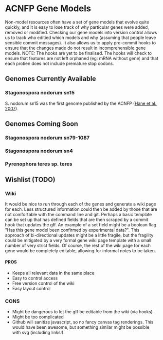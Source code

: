 ACNFP Gene Models
==========

Non-model resources often have a set of gene models that evolve quite quickly, and it is easy to lose track of why particular genes were added, removed or modified. Checking our gene models into version control allows us to track who editied which models and why (assuming that people leave sensible commit messages). It also allows us to apply pre-commit hooks to ensure that the changes made do not result in incomprehensible gene models. NOTE: The hooks are yet to be finalised. The hooks will check to ensure that features are not left orphaned (eg: mRNA without gene) and that each protien does not include premature stop codons.

Genomes Currently Available
----------

### Stagonospora nodorum sn15 ###

S. nodorum sn15 was the first genome published by the ACNFP ([Hane et al., 2007](http://dx.doi.org/10.1105/tpc.107.052829)).

Genomes Coming Soon
----------
### Stagonospora nodorum sn79-1087 ###
### Stagonospora nodorum sn4 ###
### Pyrenophora teres sp. teres ###


Wishlist (TODO)
----------
### Wiki ###
It would be nice to run through each of the genes and generate a wiki page for each. Less structured information could then be added by those that are not comfortable with the command line and git. Perhaps a basic template can be set up that has defined fields that are then scraped by a commit hook that updates the gff. An example of a set field might be a boolean flag "Has this gene model been confirmed by experimental data?".
This approach of bi-directional updates might be a little fragile, but the fragility could be mitigated by a very formal gene wiki page template with a small number of very strict fields. Of course, the rest of the wiki page for each gene would be completely editable, allowing for informal notes to be taken.
#### PROS ####
- Keeps all relevant data in the same place
- Easy to control access
- Free version control of the wiki
- Easy layout control

### CONS ###
- Might be dangerous to let the gff be editable from the wiki (via hooks)
- Might be too complicated
- Github will sanitize javascript, so no fancy canvas tag renderings. This would have been awesome, but something similar might be possible with svg (including links!).


